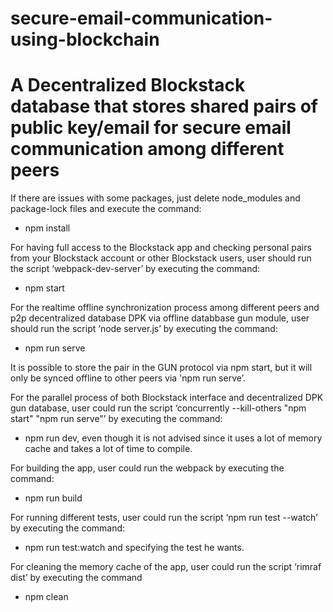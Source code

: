 # secure-email-communication-using-blockchain
# A Decentralized Blockstack database that stores shared pairs of public key/email for secure email communication among different peers

If there are issues with some packages, just delete node_modules and package-lock files and execute the command:
- npm install

For having full access to the Blockstack app and checking personal pairs from your Blockstack account or other Blockstack users, user should run the script ‘webpack-dev-server’ by executing the command: 
- npm start 

For the realtime offline synchronization process among different peers and p2p decentralized database DPK via offline databbase gun module, user should run the script ‘node server.js’ by executing the command: 
- npm run serve

It is possible to store the pair in the GUN protocol via npm start, but it will only be synced offline to other peers via 'npm run serve’.

For the parallel process of both Blockstack interface and decentralized DPK gun database, user could run the script ‘concurrently --kill-others \"npm start\" \"npm run serve\"’ by executing the command: 
- npm run dev, even though it is not advised since it uses a lot of memory cache and takes a lot of time to compile.

For building the app, user could run the webpack by executing the command: 
- npm run build

For running different tests, user could run the script ‘npm run test --watch’ by executing the command: 
- npm run test:watch and specifying the test he wants.

For cleaning the memory cache of the app, user could run the script ‘rimraf dist’ by executing the command 
- npm clean
